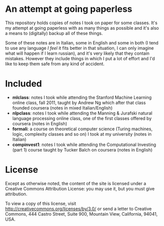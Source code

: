 An attempt at going paperless
=============================

This repository holds copies of notes I took on paper for some
classes. It's my attempt at going paperless with as many things as
possible and it's also a means to (digitally) backup all of these
things.

Some of these notes are in Italian, some in English and some in both
(I tend to use any language _I feel_ it fits better in that situation,
I can only imagine what will happen if I learn russian),
and it's very likely that they contain mistakes. However they include
things in which I put a lot of effort and I'd like to keep them safe
from any kind of accident.


Included
========

* **mlclass**: notes I took while attending the Stanford Machine
  Learning online class, fall 2011, taught by Andrew Ng which after
  that class founded coursera (notes in mixed Italian/English)
* **nlpclass**: notes I took while attending the Manning & Jurafski
  natural language processing online class, one of the first classes
  offered by coursera (notes in English)
* **formali**: a course on theoretical computer science (Turing
  machines, logic, complexity classes and so on) I took at my
  university (notes in Italian)
* **compinvest1**: notes I took while attending the Computational
  Investing (part 1) course taught by Tucker Balch on coursera
  (notes in English)

License
=======
Except as otherwise noted, the content of the site is licensed under
a Creative Commons Attribution License: you may use it, but you must
give attribution.

To view a copy of this license, visit
http://creativecommons.org/licenses/by/3.0/ or send a letter to
Creative Commons, 444 Castro Street, Suite 900, Mountain View,
California, 94041, USA.
